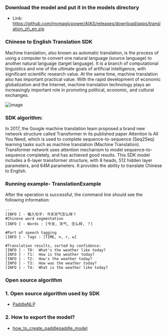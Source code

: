 
### Download the model and put it in the models directory
- Link: https://github.com/mymagicpower/AIAS/releases/download/apps/translation_zh_en.zip

### Chinese to English Translation SDK

Machine translation, also known as automatic translation, is the process of using a computer to convert one natural language (source language) to another natural language (target language).
It is a branch of computational linguistics and one of the ultimate goals of artificial intelligence, with significant scientific research value.
At the same time, machine translation also has important practical value. With the rapid development of economic globalization and the Internet, machine translation technology plays an increasingly important role in promoting political, economic, and cultural exchanges.

![image](https://aias-home.oss-cn-beijing.aliyuncs.com/AIAS/nlp_sdks/translation.jpeg)

### SDK algorithm:

In 2017, the Google machine translation team proposed a brand new network structure called Transformer in its published paper Attention Is All You Need, which is used to complete sequence-to-sequence (Seq2Seq) learning tasks such as machine translation (Machine Translation). Transformer network uses attention mechanism to model sequence-to-sequence completely, and has achieved good results.
This SDK model includes a 6-layer transformer structure, with 8 heads, 512 hidden layer parameters, and 64M parameters.
It provides the ability to translate Chinese to English.

### Running example- TranslationExample

After the operation is successful, the command line should see the following information:
```text
...
[INFO ] - 输入句子: 今天天气怎么样？
#Chinese word segmentation
[INFO ] - Words : [今天, 天气, 怎么样, ？]

#Part of speech tagging
[INFO ] - Tags : [TIME, n, r, w]

#Translation results, sorted by confidence:
[INFO ] - T0:  What's the weather like today?
[INFO ] - T1:  How is the weather today?
[INFO ] - T2:  How's the weather today?
[INFO ] - T3:  How was the weather today?
[INFO ] - T4:  What is the weather like today?

```

### Open source algorithm

### 1. Open source algorithm used by SDK
- [PaddleNLP](https://github.com/PaddlePaddle/PaddleNLP)
### 2. How to export the model?
- [how_to_create_paddlepaddle_model](http://docs.djl.ai/docs/paddlepaddle/how_to_create_paddlepaddle_model_zh.html)
